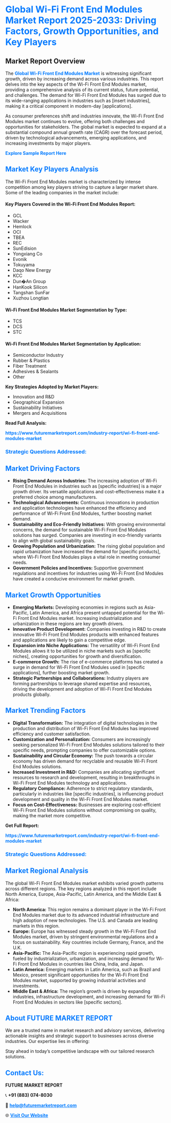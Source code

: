 <h1 style="color: #007BFF;">Global Wi-Fi Front End Modules Market Report 2025-2033: Driving Factors, Growth Opportunities, and Key Players</h1>

<section id="overview">
<h2>Market Report Overview</h2>
<p>The <a href="https://www.futuremarketreport.com/industry-report/wi-fi-front-end-modules-market" style="color: #007BFF; text-decoration: none;"><strong>Global Wi-Fi Front End Modules Market</strong></a> is witnessing significant growth, driven by increasing demand across various industries. This report delves into the key aspects of the Wi-Fi Front End Modules market, providing a comprehensive analysis of its current status, future potential, and challenges. The demand for Wi-Fi Front End Modules has surged due to its wide-ranging applications in industries such as [insert industries], making it a critical component in modern-day [applications].</p>
<p>As consumer preferences shift and industries innovate, the Wi-Fi Front End Modules market continues to evolve, offering both challenges and opportunities for stakeholders. The global market is expected to expand at a substantial compound annual growth rate (CAGR) over the forecast period, driven by technological advancements, emerging applications, and increasing investments by major players.</p>
</section>

<section id="overview">
<p><a href="https://www.futuremarketreport.com/request-sample/reportId=35565" style="color: #007BFF; text-decoration: none;"><strong>Explore Sample Report Here</strong></a></p>
</section>

<section id="key-players">
<h2 style="color: #007BFF;">Market Key Players Analysis</h2>
<p>The Wi-Fi Front End Modules market is characterized by intense competition among key players striving to capture a larger market share. Some of the leading companies in the market include:</p>
<h4>Key Players Covered in the Wi-Fi Front End Modules Report:</h4>
<ul><li>GCL</li><li>Wacker</li><li>Hemlock</li><li>OCI</li><li>TBEA</li><li>REC</li><li>SunEdision</li><li>Yongxiang Co</li><li>Evonik</li><li>Tokuyama</li><li>Daqo New Energy</li><li>KCC</li><li>Dun�An Group</li><li>HanKook Silicon</li><li>Tangshan SunFar</li><li>Xuzhou Longtian</li></ul>
<h4>Wi-Fi Front End Modules Market Segmentation by Type:</h4>
<ul><li>TCS</li><li>DCS</li><li>STC</li></ul>

<h4>Wi-Fi Front End Modules Market Segmentation by Application:</h4>
<ul><li>Semiconductor Industry</li><li>Rubber &amp; Plastics</li><li>Fiber Treatment</li><li>Adhesives &amp; Sealants</li><li>Other</li></ul>
<p><strong>Key Strategies Adopted by Market Players:</strong></p>
<ul>
<li>Innovation and R&D</li>
<li>Geographical Expansion</li>
<li>Sustainability Initiatives</li>
<li>Mergers and Acquisitions</li>
</ul>
</section>

<section>
<p><strong>Read Full Analysis: </strong></p><a href="https://www.futuremarketreport.com/industry-report/wi-fi-front-end-modules-market" style="color: #007BFF; text-decoration: none;"><strong>https://www.futuremarketreport.com/industry-report/wi-fi-front-end-modules-market</strong></a>
<h3 style="color: #007BFF;">Strategic Questions Addressed:</h3>
</section>

<section id="driving-factors">
<h2 style="color: #007BFF;">Market Driving Factors</h2>
<ul>
<li><strong>Rising Demand Across Industries:</strong> The increasing adoption of Wi-Fi Front End Modules in industries such as [specific industries] is a major growth driver. Its versatile applications and cost-effectiveness make it a preferred choice among manufacturers.</li>
<li><strong>Technological Advancements:</strong> Continuous innovations in production and application technologies have enhanced the efficiency and performance of Wi-Fi Front End Modules, further boosting market demand.</li>
<li><strong>Sustainability and Eco-Friendly Initiatives:</strong> With growing environmental concerns, the demand for sustainable Wi-Fi Front End Modules solutions has surged. Companies are investing in eco-friendly variants to align with global sustainability goals.</li>
<li><strong>Growing Population and Urbanization:</strong> The rising global population and rapid urbanization have increased the demand for [specific products], where Wi-Fi Front End Modules plays a vital role in meeting consumer needs.</li>
<li><strong>Government Policies and Incentives:</strong> Supportive government regulations and incentives for industries using Wi-Fi Front End Modules have created a conducive environment for market growth.</li>
</ul>
</section>

<section id="growth-opportunities">
<h2 style="color: #007BFF;">Market Growth Opportunities</h2>
<ul>
<li><strong>Emerging Markets:</strong> Developing economies in regions such as Asia-Pacific, Latin America, and Africa present untapped potential for the Wi-Fi Front End Modules market. Increasing industrialization and urbanization in these regions are key growth drivers.</li>
<li><strong>Innovative Product Development:</strong> Companies investing in R&D to create innovative Wi-Fi Front End Modules products with enhanced features and applications are likely to gain a competitive edge.</li>
<li><strong>Expansion into Niche Applications:</strong> The versatility of Wi-Fi Front End Modules allows it to be utilized in niche markets such as [specific niches], creating opportunities for growth and diversification.</li>
<li><strong>E-commerce Growth:</strong> The rise of e-commerce platforms has created a surge in demand for Wi-Fi Front End Modules used in [specific applications], further boosting market growth.</li>
<li><strong>Strategic Partnerships and Collaborations:</strong> Industry players are forming partnerships to leverage shared expertise and resources, driving the development and adoption of Wi-Fi Front End Modules products globally.</li>
</ul>
</section>

<section id="trending-factors">
<h2 style="color: #007BFF;">Market Trending Factors</h2>
<ul>
<li><strong>Digital Transformation:</strong> The integration of digital technologies in the production and distribution of Wi-Fi Front End Modules has improved efficiency and customer satisfaction.</li>
<li><strong>Customization and Personalization:</strong> Consumers are increasingly seeking personalized Wi-Fi Front End Modules solutions tailored to their specific needs, prompting companies to offer customizable options.</li>
<li><strong>Sustainability and Circular Economy:</strong> The push towards a circular economy has driven demand for recyclable and reusable Wi-Fi Front End Modules solutions.</li>
<li><strong>Increased Investment in R&D:</strong> Companies are allocating significant resources to research and development, resulting in breakthroughs in Wi-Fi Front End Modules technology and applications.</li>
<li><strong>Regulatory Compliance:</strong> Adherence to strict regulatory standards, particularly in industries like [specific industries], is influencing product development and quality in the Wi-Fi Front End Modules market.</li>
<li><strong>Focus on Cost-Effectiveness:</strong> Businesses are exploring cost-efficient Wi-Fi Front End Modules solutions without compromising on quality, making the market more competitive.</li>
</ul>
</section>

<section>
<p><strong>Get Full Report: </strong></p><a href="https://www.futuremarketreport.com/industry-report/wi-fi-front-end-modules-market" style="color: #007BFF; text-decoration: none;"><strong>https://www.futuremarketreport.com/industry-report/wi-fi-front-end-modules-market</strong></a>
<h3 style="color: #007BFF;">Strategic Questions Addressed:</h3>
</section>


<section id="regional-analysis">
<h2 style="color: #007BFF;">Market Regional Analysis</h2>
<p>The global Wi-Fi Front End Modules market exhibits varied growth patterns across different regions. The key regions analyzed in this report include North America, Europe, Asia-Pacific, Latin America, and the Middle East & Africa:</p>
<ul>
<li><strong>North America:</strong> This region remains a dominant player in the Wi-Fi Front End Modules market due to its advanced industrial infrastructure and high adoption of new technologies. The U.S. and Canada are leading markets in this region.</li>
<li><strong>Europe:</strong> Europe has witnessed steady growth in the Wi-Fi Front End Modules market, driven by stringent environmental regulations and a focus on sustainability. Key countries include Germany, France, and the U.K.</li>
<li><strong>Asia-Pacific:</strong> The Asia-Pacific region is experiencing rapid growth, fueled by industrialization, urbanization, and increasing demand for Wi-Fi Front End Modules in countries like China, India, and Japan.</li>
<li><strong>Latin America:</strong> Emerging markets in Latin America, such as Brazil and Mexico, present significant opportunities for the Wi-Fi Front End Modules market, supported by growing industrial activities and investments.</li>
<li><strong>Middle East & Africa:</strong> The region’s growth is driven by expanding industries, infrastructure development, and increasing demand for Wi-Fi Front End Modules in sectors like [specific sectors].</li>
</ul>
</section>

<footer>
<h2 style="color: #007BFF;">About FUTURE MARKET REPORT</h2>
<p>We are a trusted name in market research and advisory services, delivering actionable insights and strategic support to businesses across diverse industries. Our expertise lies in offering:</p>

<p>Stay ahead in today’s competitive landscape with our tailored research solutions.</p>

<h2 style="color: #007BFF;">Contact Us:</h2>
<p><strong>FUTURE MARKET REPORT</strong></p>
<p>📞 <strong>+91 (883) 074-8030</strong></p>
<p>📧 <strong><a href="mailto:help@futuremarketreport.com" style="color: #007BFF;">help@futuremarketreport.com</a></strong></p>
<p>🌐 <strong><a href="https://www.futuremarketreport.com/" style="color: #007BFF;">Visit Our Website</a></strong></p>
</footer>